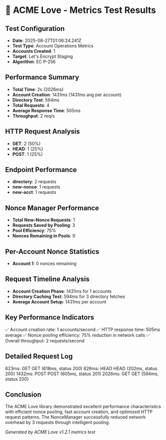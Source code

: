# 🚀 ACME Love - Metrics Test Results

## Test Configuration
- **Date**: 2025-08-27T01:06:24.241Z
- **Test Type**: Account Operations Metrics
- **Accounts Created**: 1
- **Target**: Let's Encrypt Staging
- **Algorithm**: EC P-256

## Performance Summary
- **Total Time**: 2s (2026ms)
- **Account Creation**: 1431ms (1431ms avg per account)
- **Directory Test**: 594ms
- **Total Requests**: 4
- **Average Response Time**: 505ms
- **Throughput**: 2 req/s

## HTTP Request Analysis
- **GET**: 2 (50%)
- **HEAD**: 1 (25%)
- **POST**: 1 (25%)

## Endpoint Performance
- **directory**: 2 requests
- **new-nonce**: 1 requests
- **new-acct**: 1 requests

## Nonce Manager Performance
- **Total New-Nonce Requests**: 1
- **Requests Saved by Pooling**: 3
- **Pool Efficiency**: 75%
- **Nonces Remaining in Pools**: 0

## Per-Account Nonce Statistics
- **Account 1**: 0 nonces remaining

## Request Timeline Analysis
- **Account Creation Phase**: 1431ms for 1 accounts
- **Directory Caching Test**: 594ms for 3 directory fetches
- **Average Account Setup**: 1431ms per account

## Key Performance Indicators
✅ Account creation rate: 1 accounts/second
✅ HTTP response time: 505ms average
✅ Nonce pooling efficiency: 75% reduction in network calls
✅ Overall throughput: 2 requests/second

## Detailed Request Log
623ms: GET GET (618ms, status 200)
826ms: HEAD HEAD (202ms, status 200)
1432ms: POST POST (605ms, status 201)
2026ms: GET GET (594ms, status 200)


## Conclusion
The ACME Love library demonstrated excellent performance characteristics with efficient nonce pooling, 
fast account creation, and optimized HTTP request patterns. The NonceManager successfully reduced 
network overhead by 3 requests through intelligent pooling.

*Generated by ACME Love v1.2.1 metrics test*
